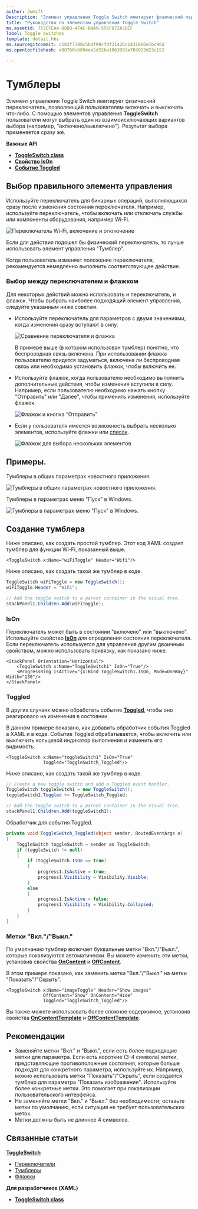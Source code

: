 ```yaml
---
author: Jwmsft
Description: "Элемент управления Toggle Switch имитирует физический переключатель, позволяющий пользователям включать и выключать что-либо."
title: "Руководство по элементам управления Toggle Switch"
ms.assetid: 753CFEA4-80D3-474C-B4A9-555F872A3DEF
label: Toggle switches
template: detail.hbs
ms.sourcegitcommit: c183f7390c5b4f99cf0f31426c1431066e1bc96d
ms.openlocfilehash: e90760c6894ee5d32ba1063993a703023d23c152

---
```

# Тумблеры

Элемент управления Toggle Switch имитирует физический переключатель, позволяющий пользователям включать и выключать что-либо. С помощью элементов управления **ToggleSwitch** пользователи могут выбрать один из взаимоисключающих вариантов выбора (например, "включено/выключено"). Результат выбора применяется сразу же.

<span class="sidebar_heading" style="font-weight: bold;">Важные API</span>

-   [**ToggleSwitch class**](https://msdn.microsoft.com/library/windows/apps/windows.ui.xaml.controls.toggleswitch.aspx)
-   [**Свойство IsOn**](https://msdn.microsoft.com/library/windows/apps/windows.ui.xaml.controls.toggleswitch.ison.aspx)
-   [**Событие Toggled**](https://msdn.microsoft.com/library/windows/apps/windows.ui.xaml.controls.toggleswitch.toggled.aspx)

## Выбор правильного элемента управления

Используйте переключатель для бинарных операций, выполняющихся сразу после изменения состояния переключателя. Например, используйте переключатель, чтобы включать или отключать службы или компоненты оборудования, например Wi-Fi.

![Переключатель Wi-Fi, включение и отключение](images/toggleswitches01.png)

Если для действия подошел бы физический переключатель, то лучше использовать элемент управления "Тумблер".

Когда пользователь изменяет положение переключателя, рекомендуется немедленно выполнить соответствующее действие.

### Выбор между переключателем и флажком

Для некоторых действий можно использовать и переключатель, и флажок. Чтобы выбрать наиболее подходящий элемент управления, следуйте указанным ниже советам.

-   Используйте переключатель для параметров с двумя значениями, когда изменения сразу вступают в силу.

    ![Сравнение переключателя и флажка](images/toggleswitches02.png)

    В примере выше (в котором использован тумблер) понятно, что беспроводная связь включена. При использовании флажка пользователю придется задуматься, включена ли беспроводная связь или необходимо установить флажок, чтобы включить ее.

-   Используйте флажок, когда пользователю необходимо выполнить дополнительные действия, чтобы изменения вступили в силу. Например, если пользователю необходимо нажать кнопку "Отправить" или "Далее", чтобы применить изменения, используйте флажок.

    ![Флажок и кнопка “Отправить”](images/submitcheckbox.png)

-   Если у пользователя имеется возможность выбрать несколько элементов, используйте флажки или [список](lists.md).

    ![Флажок для выбора нескольких элементов](images/guidelines_and_checklist_for_toggle_switches_checkbox_multi_select.png)

## Примеры.

Тумблеры в общих параметрах новостного приложения.

![Тумблеры в общих параметрах новостного приложения.](images/control-examples/toggle-switch-news.png)

Тумблеры в параметрах меню "Пуск" в Windows.

![Тумблеры в параметрах меню "Пуск" в Windows.](images/control-examples/toggle-switch-start-settings.png)

## Создание тумблера

Ниже описано, как создать простой тумблер. Этот код XAML создает тумблер для функции Wi-Fi, показанный выше.

```xaml
<ToggleSwitch x:Name="wiFiToggle" Header="Wifi"/>
```
Ниже описано, как создать такой же тумблер в коде.

```csharp
ToggleSwitch wiFiToggle = new ToggleSwitch();
wiFiToggle.Header = "WiFi";

// Add the toggle switch to a parent container in the visual tree.
stackPanel1.Children.Add(wiFiToggle);
```

### IsOn

Переключатель может быть в состоянии "включено" или "выключено". Используйте свойство [**IsOn**](https://msdn.microsoft.com/library/windows/apps/windows.ui.xaml.controls.toggleswitch.ison.aspx) для определения состояния переключателя. Если переключатель используется для управления другим двоичным свойством, можно использовать привязку, как показано ниже.

```
<StackPanel Orientation="Horizontal">
    <ToggleSwitch x:Name="ToggleSwitch1" IsOn="True"/>
    <ProgressRing IsActive="{x:Bind ToggleSwitch1.IsOn, Mode=OneWay}" Width="130"/>
</StackPanel>
```

### Toggled

В других случаях можно обработать событие [**Toggled**](https://msdn.microsoft.com/library/windows/apps/windows.ui.xaml.controls.toggleswitch.toggled.aspx), чтобы оно реагировало на изменения в состоянии.

В данном примере показано, как добавить обработчик события Toggled в XAML и в коде. Событие Toggled обрабатывается, чтобы включить или выключить кольцевой индикатор выполнения и изменить его видимость.

```xaml
<ToggleSwitch x:Name="toggleSwitch1" IsOn="True" 
              Toggled="ToggleSwitch_Toggled"/>
```

Ниже описано, как создать такой же тумблер в коде.

```csharp
// Create a new toggle switch and add a Toggled event handler.
ToggleSwitch toggleSwitch1 = new ToggleSwitch();
toggleSwitch1.Toggled += ToggleSwitch_Toggled;

// Add the toggle switch to a parent container in the visual tree.
stackPanel1.Children.Add(toggleSwitch1);
```

Обработчик для события Toggled.

```csharp
private void ToggleSwitch_Toggled(object sender, RoutedEventArgs e)
{
    ToggleSwitch toggleSwitch = sender as ToggleSwitch;
    if (toggleSwitch != null)
    {
        if (toggleSwitch.IsOn == true)
        {
            progress1.IsActive = true;
            progress1.Visibility = Visibility.Visible;
        }
        else
        {
            progress1.IsActive = false;
            progress1.Visibility = Visibility.Collapsed;
        }
    }
}
```

### Метки "Вкл."/"Выкл."

По умолчанию тумблер включает буквальные метки "Вкл."/"Выкл.", которые локализуются автоматически. Вы можете изменить эти метки, установив свойства [**OnContent**](https://msdn.microsoft.com/library/windows/apps/windows.ui.xaml.controls.toggleswitch.oncontent.aspx) и [**OffContent**](https://msdn.microsoft.com/library/windows/apps/windows.ui.xaml.controls.toggleswitch.offcontent.aspx).

В этом примере показано, как заменить метки "Вкл."/"Выкл." на метки "Показать"/"Скрыть".  

```xaml
<ToggleSwitch x:Name="imageToggle" Header="Show images"
              OffContent="Show" OnContent="Hide" 
              Toggled="ToggleSwitch_Toggled"/>
```

Вы также можете использовать более сложное содержимое, установив свойства [**OnContentTemplate**](https://msdn.microsoft.com/library/windows/apps/windows.ui.xaml.controls.toggleswitch.oncontenttemplate.aspx) и [**OffContentTemplate**](https://msdn.microsoft.com/library/windows/apps/windows.ui.xaml.controls.toggleswitch.offcontenttemplate.aspx).

## Рекомендации

-   Заменяйте метки "Вкл." и "Выкл.", если есть более подходящие метки для параметра. Если есть короткие (3-4 символа) метки, представляющие противоположные состояния, которые больше подходят для конкретного параметра, используйте их. Например, можно использовать метки "Показать"/"Скрыть", если создается тумблер для параметра "Показать изображения". Используйте более конкретные метки. Это помогает при локализации пользовательского интерфейса.
-   Не заменяйте метки "Вкл." и "Выкл." без необходимости; оставьте метки по умолчанию, если ситуация не требует пользовательских меток.
-   Метки должны быть не длиннее 4 символов.

## Связанные статьи

[**ToggleSwitch**](https://msdn.microsoft.com/library/windows/apps/hh701411)
- [Переключатели](radio-button.md)
- [Тумблеры](toggles.md)
- [Флажки](checkbox.md)

**Для разработчиков (XAML)**
- [**ToggleSwitch class**](https://msdn.microsoft.com/library/windows/apps/br209712)



<!--HONumber=Jun16_HO4-->


